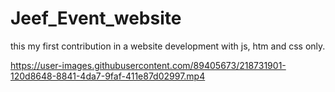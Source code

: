 # Jeef_Event_website
this my first contribution in a website development with js, htm and css only.

https://user-images.githubusercontent.com/89405673/218731901-120d8648-8841-4da7-9faf-411e87d02997.mp4

